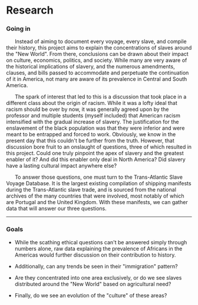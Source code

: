 # Research

### Going in
&nbsp;&nbsp;&nbsp;&nbsp;&nbsp;&nbsp;Instead of aiming to document every voyage, every slave, and compile their history, this project aims to explain the concentrations of slaves around the "New World". From there, conclusions can be drawn about their impact on culture, economics, politics, and society. While many are very aware of the historical implications of slavery, and the numerous amendments, clauses, and bills passed to accommodate and perpetuate the continuation of it in America, not many are aware of its prevalence in Central and South America.

&nbsp;&nbsp;&nbsp;&nbsp;&nbsp;&nbsp;The spark of interest that led to this is a discussion that took place in a different class about the origin of racism. While it was a lofty ideal that racism should be over by now, it was generally agreed upon by the professor and multiple students (myself included) that American racism intensified with the gradual increase of slavery. The justification for the enslavement of the black population was that they were inferior and were meant to be entrapped and forced to work. Obviously, we know in the present day that this couldn't be further from the truth. However, that discussion bore fruit to an onslaught of questions, three of which resulted in this project. Could one truly pinpoint the apex of slavery and the greatest enabler of it? And did this enabler only deal in North America? Did slavery have a lasting cultural impact anywhere else?

&nbsp;&nbsp;&nbsp;&nbsp;&nbsp;&nbsp;To answer those questions, one must turn to the Trans-Atlantic Slave Voyage Database. It is the largest existing compilation of shipping manifests during the Trans-Atlantic slave trade, and is sourced from the national archives of the many countries that were involved, most notably of which are Portugal and the United Kingdom. With these manifests, we can gather data that will answer our three questions.

---

### Goals
* While the scathing ethical questions can't be answered simply through numbers alone, raw data explaining the prevalence of Africans in the Americas would further discussion on their contribution to history.

* Additionally, can any trends be seen in their "immigration" pattern?

* Are they concentrated into one area exclusively, or do we see slaves distributed around the "New World" based on agricultural need?

* Finally, do we see an evolution of the "culture" of these areas?
